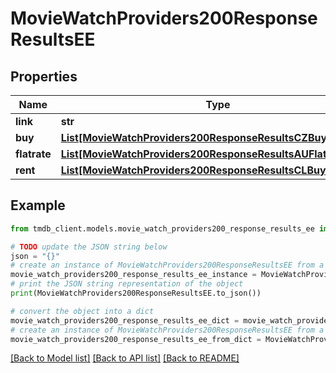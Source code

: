 # MovieWatchProviders200ResponseResultsEE


## Properties

Name | Type | Description | Notes
------------ | ------------- | ------------- | -------------
**link** | **str** |  | [optional] 
**buy** | [**List[MovieWatchProviders200ResponseResultsCZBuyInner]**](MovieWatchProviders200ResponseResultsCZBuyInner.md) |  | [optional] 
**flatrate** | [**List[MovieWatchProviders200ResponseResultsAUFlatrateInner]**](MovieWatchProviders200ResponseResultsAUFlatrateInner.md) |  | [optional] 
**rent** | [**List[MovieWatchProviders200ResponseResultsCLBuyInner]**](MovieWatchProviders200ResponseResultsCLBuyInner.md) |  | [optional] 

## Example

```python
from tmdb_client.models.movie_watch_providers200_response_results_ee import MovieWatchProviders200ResponseResultsEE

# TODO update the JSON string below
json = "{}"
# create an instance of MovieWatchProviders200ResponseResultsEE from a JSON string
movie_watch_providers200_response_results_ee_instance = MovieWatchProviders200ResponseResultsEE.from_json(json)
# print the JSON string representation of the object
print(MovieWatchProviders200ResponseResultsEE.to_json())

# convert the object into a dict
movie_watch_providers200_response_results_ee_dict = movie_watch_providers200_response_results_ee_instance.to_dict()
# create an instance of MovieWatchProviders200ResponseResultsEE from a dict
movie_watch_providers200_response_results_ee_from_dict = MovieWatchProviders200ResponseResultsEE.from_dict(movie_watch_providers200_response_results_ee_dict)
```
[[Back to Model list]](../README.md#documentation-for-models) [[Back to API list]](../README.md#documentation-for-api-endpoints) [[Back to README]](../README.md)


